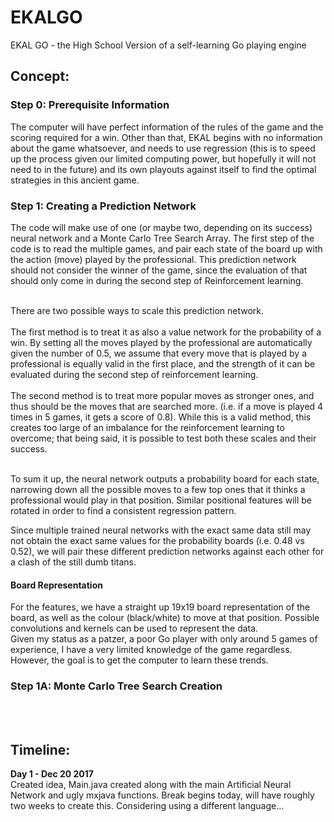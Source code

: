 # EKALGO
EKAL GO - the High School Version of a self-learning Go playing engine
<br>

<h2>Concept: </h2>
<h3> Step 0: Prerequisite Information </h3>
The computer will have perfect information of the rules of the game and the scoring required for a win. Other than that, EKAL begins with no information about the game whatsoever, and needs to use regression (this is to speed up the process given our limited computing power, but hopefully it will not need to in the future) and its own playouts against itself to find the optimal strategies in this ancient game. 

<h3> Step 1: Creating a Prediction Network </h3>
The code will make use of one (or maybe two, depending on its success) neural network and a Monte Carlo Tree Search Array. The first step of the code is to read the multiple games, and pair each state of the board up with the action (move) played by the professional. This prediction network should not consider the winner of the game, since the evaluation of that should only come in during the second step of Reinforcement learning.

<br>There are two possible ways to scale this prediction network. <br><br>The first method is to treat it as also a value network for the probability of a win. By setting all the moves played by the professional are automatically given the number of 0.5, we assume that every move that is played by a professional is equally valid in the first place, and the strength of it can be evaluated during the second step of reinforcement learning.
<br><br>The second method is to treat more popular moves as stronger ones, and thus should be the moves that are searched more. (i.e. if a move is played 4 times in 5 games, it gets a score of 0.8). While this is a valid method, this creates too large of an imbalance for the reinforcement learning to overcome; that being said, it is possible to test both these scales and their success.

<br> To sum it up, the neural network outputs a probability board for each state, narrowing down all the possible moves to a few top ones that it thinks a professional would play in that position. Similar positional features will be rotated in order to find a consistent regression pattern.

Since multiple trained neural networks with the exact same data still may not obtain the exact same values for the probability boards (i.e. 0.48 vs 0.52), we will pair these different prediction networks against each other for a clash of the still dumb titans.

<h4> Board Representation </h4>
For the features, we have a straight up 19x19 board representation of the board, as well as the colour (black/white) to move at that position. Possible convolutions and kernels can be used to represent the data.
<br>
Given my status as a patzer, a poor Go player with only around 5 games of experience, I have a very limited knowledge of the game regardless. However, the goal is to get the computer to learn these trends.

<h3> Step 1A: Monte Carlo Tree Search Creation </h3>

<br>
<br>
<h2> Timeline: </h2>
<b> Day 1 - Dec 20 2017 </b> <br>
Created idea, Main.java created along with the main Artificial Neural Network and ugly mxjava functions. Break begins today, will have roughly two weeks to create this. Considering using a different language...
